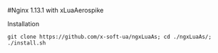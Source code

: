 #Nginx 1.13.1 with xLuaAerospike

Installation
```
git clone https://github.com/x-soft-ua/ngxLuaAs; cd ./ngxLuaAs/; ./install.sh
```